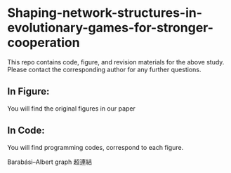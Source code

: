 # Shaping-network-structures-in-evolutionary-games-for-stronger-cooperation
This repo contains code, figure, and revision materials for the above study. Please contact the corresponding author for any further questions.

## In Figure:
You will find the original figures in our paper

## In Code:
You will find programming codes, correspond to each figure.

Barabási–Albert graph 超連結

